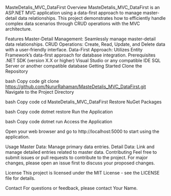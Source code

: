 

MasteDetalis_MVC_DataFirst
Overview
MasteDetalis_MVC_DataFirst is an ASP.NET MVC application using a data-first approach to manage master-detail data relationships. This project demonstrates how to efficiently handle complex data scenarios through CRUD operations with the MVC architecture.

Features
Master-Detail Management: Seamlessly manage master-detail data relationships.
CRUD Operations: Create, Read, Update, and Delete data with a user-friendly interface.
Data-First Approach: Utilizes Entity Framework’s data-first approach for database integration.
Prerequisites
.NET SDK (version X.X or higher)
Visual Studio or any compatible IDE
SQL Server or another compatible database
Getting Started
Clone the Repository

bash
Copy code
git clone https://github.com/NururRahaman/MasteDetalis_MVC_DataFirst.git
Navigate to the Project Directory

bash
Copy code
cd MasteDetalis_MVC_DataFirst
Restore NuGet Packages

bash
Copy code
dotnet restore
Run the Application

bash
Copy code
dotnet run
Access the Application

Open your web browser and go to http://localhost:5000 to start using the application.

Usage
Master Data: Manage primary data entries.
Detail Data: Link and manage detailed entries related to master data.
Contributing
Feel free to submit issues or pull requests to contribute to the project. For major changes, please open an issue first to discuss your proposed changes.

License
This project is licensed under the MIT License - see the LICENSE file for details.

Contact
For questions or feedback, please contact Your Name.
